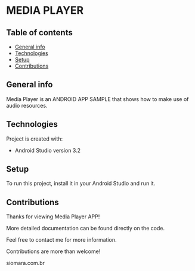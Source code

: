 # MEDIA PLAYER

## Table of contents
* [General info](#general-info)
* [Technologies](#technologies)
* [Setup](#setup)
* [Contributions](#contributions)

## General info
Media Player is an ANDROID APP SAMPLE that shows how to make use of audio resources.

## Technologies
Project is created with:
* Android Studio version 3.2

## Setup
To run this project, install it in your Android Studio and run it.

## Contributions
Thanks for viewing Media Player APP!

More detailed documentation can be found directly on the code.

Feel free to contact me for more information.

Contributions are more than welcome!

siomara.com.br
